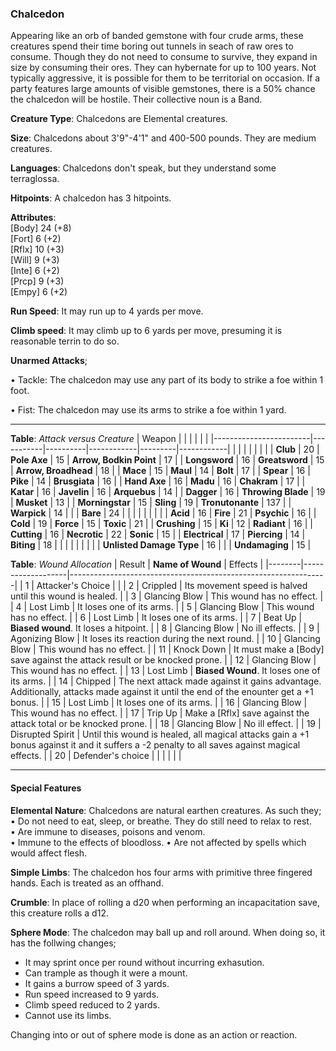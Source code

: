 ### Chalcedon
Appearing like an orb of banded gemstone with four crude arms, these creatures spend their time boring out tunnels in seach of raw ores to consume. Though they do not need to consume to survive, they expand in size by consuming their ores. They can hybernate for up to 100 years. Not typically aggressive, it is possible for them to be territorial on occasion. If a party features large amounts of visible gemstones, there is a 50% chance the chalcedon will be hostile. Their collective noun is a Band.

**Creature Type**: Chalcedons are Elemental creatures.

**Size**: Chalcedons about 3'9"-4'1" and 400-500 pounds. They are medium creatures.

**Languages**: Chalcedons don't speak, but they understand some terraglossa.

**Hitpoints**: A chalcedon has 3 hitpoints.

**Attributes**:  
[Body] 24 (+8)  
[Fort] 6  (+2)  
[Rflx] 10 (+3)  
[Will] 9  (+3)  
[Inte] 6  (+2)  
[Prcp] 9  (+3)  
[Empy] 6  (+2)  

**Run Speed**: It may run up to 4 yards per move.

**Climb speed**: It may climb up to 6 yards per move, presuming it is reasonable terrin to do so.

**Unarmed Attacks**;

 • Tackle: The chalcedon may use any part of its body to strike a foe within 1 foot.

 • Fist: The chalcedon may use its arms to strike a foe within 1 yard.

---------------------

**Table**: *Attack versus Creature*
| Weapon                 |          |            |         |            |         |
|------------------------|-----------|----------|------------|---------|------------|
|                        |          |            |         |            |         |
| **Club**                   | 20     | **Pole Axe**       | 15     | **Arrow, Bodkin Point**    | 17    |
| **Longsword**              | 16     | **Greatsword**     | 15     | **Arrow, Broadhead**       | 18    |
| **Mace**                   | 15     | **Maul**           | 14     | **Bolt** | 17    |
| **Spear**                  | 16     | **Pike**           | 14     | **Brusgiata** | 16     |
| **Hand Axe**               | 16     | **Madu**           | 16     | **Chakram** | 17    |
| **Katar**                  | 16     | **Javelin**        | 16     | **Arquebus** | 14    |
| **Dagger**                 | 16     | **Throwing Blade** | 19     | **Musket** | 13    |
| **Morningstar**            | 15     | **Sling**          | 19     | **Tronutonante** | 137    |
| **Warpick**                | 14     |                    |        | **Bare** |  24 |
|                        |           |          |            |         |            |
| **Acid**                   | 16     | **Fire**           | 21     | **Psychic** | 16     |
| **Cold**                   | 19     | **Force**          | 15     | **Toxic**  | 21     |
| **Crushing**               | 15     | **Ki**             | 12     | **Radiant** | 16     |
| **Cutting**                | 16     | **Necrotic**       | 22     | **Sonic** | 15    |
| **Electrical**             | 17     | **Piercing**       | 14     | **Biting** | 18    |
|                        |           |          |            |         |            |
| **Unlisted Damage Type** | 16 |               |                   | **Undamaging** | 15 |



**Table**: *Wound Allocation*
| Result | **Name of Wound** | Effects                                                        |
|--------|-------------------|----------------------------------------------------------------|
|   1    | Attacker's Choice |                                                                |
|   2    | Crippled          | Its movement speed is halved until this wound is healed.      |
|   3    | Glancing Blow     | This wound has no effect. |
|   4    | Lost Limb         | It loses one of its arms. |
|   5    | Glancing Blow     | This wound has no effect. |
|   6    | Lost Limb         | It loses one of its arms. |
|   7    | Beat Up           | **Biased wound**. It loses a hitpoint. |
|   8    | Glancing Blow     | No ill effects.                                     |
|   9    | Agonizing Blow    | It loses its reaction during the next round. |
|   10   | Glancing Blow     | This wound has no effect. |
|   11   | Knock Down        | It must make a [Body] save against the attack result or be knocked prone. |
|   12   | Glancing Blow     | This wound has no effect. |
|   13   | Lost Limb         | **Biased Wound**. It loses one of its arms. |
|   14   | Chipped           | The next attack made against it gains advantage. Additionally, attacks made against it until the end of the enounter get a +1 bonus. |
|   15   | Lost Limb         | It loses one of its arms. |
|   16   | Glancing Blow     | This wound has no effect. |
|   17   | Trip Up           | Make a [Rflx] save against the attack total or be knocked prone.                                  |
|   18   | Glancing Blow     | No ill effect. |
|   19   | Disrupted Spirit  | Until this wound is healed, all magical attacks gain a +1 bonus against it and it suffers a -2 penalty to all saves against magical effects. |
|   20   | Defender's choice |                                   |
|        |                                                |                                   |

---------------------

#### Special Features

**Elemental Nature**: Chalcedons are natural earthen creatures. As such they;  
 • Do not need to eat, sleep, or breathe. They do still need to relax to rest.  
 • Are immune to diseases, poisons and venom.  
 • Immune to the effects of bloodloss.
 • Are not affected by spells which would affect flesh.  

**Simple Limbs**: The chalcedon hos four arms with primitive three fingered hands. Each is treated as an offhand.

**Crumble**: In place of rolling a d20 when performing an incapacitation save, this creature rolls a d12.

**Sphere Mode**: The chalcedon may ball up and roll around. When doing so, it has the follwing changes;  
* It may sprint once per round without incurring exhasution.
* Can trample as though it were a mount.
* It gains a burrow speed of 3 yards.
* Run speed increased to 9 yards.
* Climb speed reduced to 2 yards.
* Cannot use its limbs.

Changing into or out of sphere mode is done as an action or reaction.
